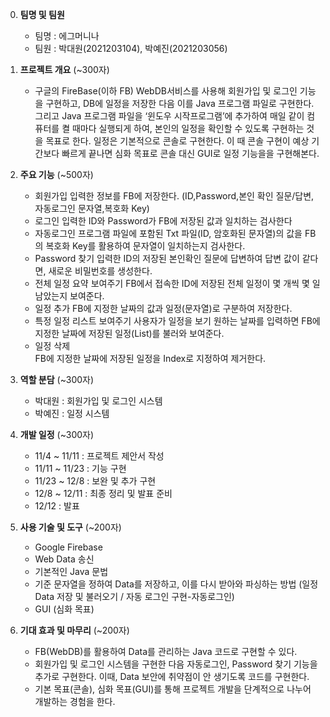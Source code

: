 0. **팀명 및 팀원**
   - 팀명 : 에그머니나
   - 팀원 : 박대원(2021203104), 박예진(2021203056)

1. **프로젝트 개요** (~300자)
   - 구글의 FireBase(이하 FB) WebDB서비스를 사용해 회원가입 및 로그인 기능을 구현하고, DB에 일정을 저장한 다음 이를 Java 프로그램 파일로 구현한다. 그리고 Java 프로그램 파일을 ‘윈도우 시작프로그램’에 추가하여 매일 같이 컴퓨터를 켤 때마다 실행되게 하여, 본인의 일정을 확인할 수 있도록 구현하는 것을 목표로 한다. 일정은 기본적으로 콘솔로 구현한다. 이 때 콘솔 구현이 예상 기간보다 빠르게 끝나면 심화 목표로 콘솔 대신 GUI로 일정 기능을을 구현해본다.
2. **주요 기능** (~500자)
   - 회원가입
입력한 정보를 FB에 저장한다. (ID,Password,본인 확인 질문/답변,자동로그인 문자열,복호화 Key)
   - 로그인
입력한 ID와 Password가 FB에 저장된 값과 일치하는 검사한다
   - 자동로그인
프로그램 파일에 포함된 Txt 파일(ID, 암호화된 문자열)의 값을 FB의 복호화 Key를 활용하여 문자열이 일치하는지 검사한다.
   - Password 찾기
입력한 ID의 저장된 본인확인 질문에 답변하여 답변 값이 같다면, 새로운 비밀번호를 생성한다.
   - 전체 일정 요약 보여주기 
FB에서 접속한 ID에 저장된 전체 일정이 몇 개씩 몇 일 남았는지 보여준다.
   - 일정 추가
FB에 지정한 날짜의 값과 일정(문자열)로 구분하여 저장한다.
   - 특정 일정 리스트 보여주기
사용자가 일정을 보기 원하는 날짜를 입력하면 FB에 지정한 날짜에 저장된 일정(List)를 불러와 보여준다.
   - 일정 삭제  
FB에 지정한 날짜에 저장된 일정을 Index로 지정하여 제거한다.

3. **역할 분담** (~300자)
   - 박대원 : 회원가입 및 로그인 시스템 
   - 박예진 : 일정 시스템

4. **개발 일정** (~300자)
   - 11/4 ~ 11/11 : 프로젝트 제안서 작성
   - 11/11 ~ 11/23 : 기능 구현
   - 11/23 ~ 12/8 : 보완 및 추가 구현
   - 12/8 ~ 12/11 : 최종 정리 및 발표 준비
   - 12/12 : 발표

5. **사용 기술 및 도구** (~200자)
   - Google Firebase
   - Web Data 송신
   - 기본적인 Java 문법
   - 기준 문자열을 정하여 Data를 저장하고, 이를 다시 받아와 파싱하는 방법 (일정 Data 저장 및 불러오기 / 자동 로그인 구현-자동로그인)
   - GUI (심화 목표)


6. **기대 효과 및 마무리** (~200자)
   - FB(WebDB)를 활용하여 Data를 관리하는 Java 코드로 구현할 수 있다.
   - 회원가입 및 로그인 시스템을 구현한 다음 자동로그인, Password 찾기 기능을 추가로 구현한다. 이때, Data 보안에 취약점이 안 생기도록 코드를 구현한다.
   - 기본 목표(콘솔), 심화 목표(GUI)를 통해 프로젝트 개발을 단계적으로 나누어 개발하는 경험을 한다.


